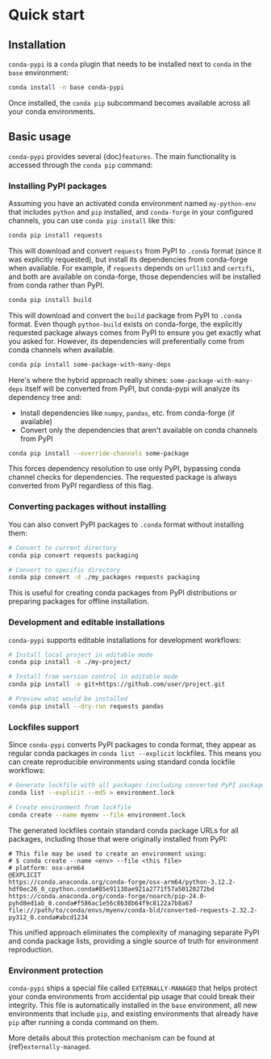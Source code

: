 # Quick start

## Installation

`conda-pypi` is a `conda` plugin that needs to be installed next to
`conda` in the `base` environment:

```bash
conda install -n base conda-pypi
```

Once installed, the `conda pip` subcommand becomes available across all your
conda environments.

## Basic usage

`conda-pypi` provides several {doc}`features`. The main functionality is
accessed through the `conda pip` command:

### Installing PyPI packages

Assuming you have an activated conda environment named `my-python-env` that
includes `python` and `pip` installed, and `conda-forge` in your configured
channels, you can use `conda pip install` like this:

```bash
conda pip install requests
```

This will download and convert `requests` from PyPI to `.conda` format
(since it was explicitly requested), but install its dependencies from
conda-forge when available. For example, if `requests` depends on `urllib3`
and `certifi`, and both are available on conda-forge, those dependencies will
be installed from conda rather than PyPI.

```bash
conda pip install build
```

This will download and convert the `build` package from PyPI to `.conda`
format. Even though `python-build` exists on conda-forge, the explicitly
requested package always comes from PyPI to ensure you get exactly what you
asked for. However, its dependencies will preferentially come from conda
channels when available.

```bash
conda pip install some-package-with-many-deps
```

Here's where the hybrid approach really shines:
`some-package-with-many-deps` itself will be converted from PyPI, but
conda-pypi will analyze its dependency tree and:
- Install dependencies like `numpy`, `pandas`, etc. from conda-forge (if
  available)
- Convert only the dependencies that aren't available on conda channels from
  PyPI

```bash
conda pip install --override-channels some-package
```

This forces dependency resolution to use only PyPI, bypassing conda channel
checks for dependencies. The requested package is always converted from PyPI
regardless of this flag.

### Converting packages without installing

You can also convert PyPI packages to `.conda` format without installing
them:

```bash
# Convert to current directory
conda pip convert requests packaging

# Convert to specific directory
conda pip convert -d ./my_packages requests packaging
```

This is useful for creating conda packages from PyPI distributions or
preparing packages for offline installation.

### Development and editable installations

`conda-pypi` supports editable installations for development workflows:

```bash
# Install local project in editable mode
conda pip install -e ./my-project/

# Install from version control in editable mode
conda pip install -e git+https://github.com/user/project.git

# Preview what would be installed
conda pip install --dry-run requests pandas
```


### Lockfiles support

Since `conda-pypi` converts PyPI packages to conda format, they appear as
regular conda packages in `conda list --explicit` lockfiles. This means you
can create reproducible environments using standard conda lockfile workflows:

```bash
# Generate lockfile with all packages (including converted PyPI packages)
conda list --explicit --md5 > environment.lock

# Create environment from lockfile
conda create --name myenv --file environment.lock
```

The generated lockfiles contain standard conda package URLs for all packages,
including those that were originally installed from PyPI:

```
# This file may be used to create an environment using:
# $ conda create --name <env> --file <this file>
# platform: osx-arm64
@EXPLICIT
https://conda.anaconda.org/conda-forge/osx-arm64/python-3.12.2-hdf0ec26_0_cpython.conda#85e91138ae921a2771f57a50120272bd
https://conda.anaconda.org/conda-forge/noarch/pip-24.0-pyhd8ed1ab_0.conda#f586ac1e56c8638b64f9c8122a7b8a67
file:///path/to/conda/envs/myenv/conda-bld/converted-requests-2.32.2-py312_0.conda#abcd1234
```

This unified approach eliminates the complexity of managing separate PyPI and
conda package lists, providing a single source of truth for environment
reproduction.

### Environment protection

`conda-pypi` ships a special file called `EXTERNALLY-MANAGED` that helps
protect your conda environments from accidental pip usage that could break
their integrity. This file is automatically installed in the `base`
environment, all new environments that include `pip`, and existing
environments that already have `pip` after running a conda command on them.

More details about this protection mechanism can be found at
{ref}`externally-managed`.
